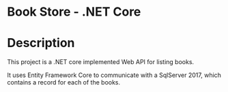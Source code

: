 # Book Store - .NET Core

# Description
This project is a .NET core implemented Web API for listing books.

It uses Entity Framework Core to communicate with a SqlServer 2017, which contains a record for each of the books.
